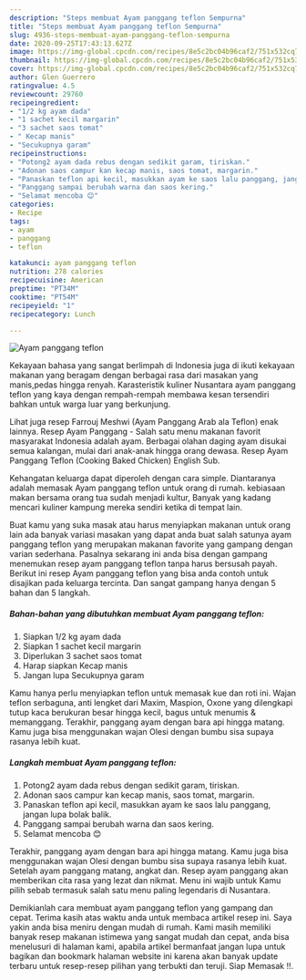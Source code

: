 ```yaml
---
description: "Steps membuat Ayam panggang teflon Sempurna"
title: "Steps membuat Ayam panggang teflon Sempurna"
slug: 4936-steps-membuat-ayam-panggang-teflon-sempurna
date: 2020-09-25T17:43:13.627Z
image: https://img-global.cpcdn.com/recipes/8e5c2bc04b96caf2/751x532cq70/ayam-panggang-teflon-foto-resep-utama.jpg
thumbnail: https://img-global.cpcdn.com/recipes/8e5c2bc04b96caf2/751x532cq70/ayam-panggang-teflon-foto-resep-utama.jpg
cover: https://img-global.cpcdn.com/recipes/8e5c2bc04b96caf2/751x532cq70/ayam-panggang-teflon-foto-resep-utama.jpg
author: Glen Guerrero
ratingvalue: 4.5
reviewcount: 29760
recipeingredient:
- "1/2 kg ayam dada"
- "1 sachet kecil margarin"
- "3 sachet saos tomat"
- " Kecap manis"
- "Secukupnya garam"
recipeinstructions:
- "Potong2 ayam dada rebus dengan sedikit garam, tiriskan."
- "Adonan saos campur kan kecap manis, saos tomat, margarin."
- "Panaskan teflon api kecil, masukkan ayam ke saos lalu panggang, jangan lupa bolak balik."
- "Panggang sampai berubah warna dan saos kering."
- "Selamat mencoba 😊"
categories:
- Recipe
tags:
- ayam
- panggang
- teflon

katakunci: ayam panggang teflon 
nutrition: 278 calories
recipecuisine: American
preptime: "PT34M"
cooktime: "PT54M"
recipeyield: "1"
recipecategory: Lunch

---
```



![Ayam panggang teflon](https://img-global.cpcdn.com/recipes/8e5c2bc04b96caf2/751x532cq70/ayam-panggang-teflon-foto-resep-utama.jpg)

Kekayaan bahasa yang sangat berlimpah di Indonesia juga di ikuti kekayaan makanan yang beragam dengan berbagai rasa dari masakan yang manis,pedas hingga renyah. Karasteristik kuliner Nusantara ayam panggang teflon yang kaya dengan rempah-rempah membawa kesan tersendiri bahkan untuk warga luar yang berkunjung.


Lihat juga resep Farrouj Meshwi (Ayam Panggang Arab ala Teflon) enak lainnya. Resep Ayam Panggang - Salah satu menu makanan favorit masyarakat Indonesia adalah ayam. Berbagai olahan daging ayam disukai semua kalangan, mulai dari anak-anak hingga orang dewasa. Resep Ayam Panggang Teflon (Cooking Baked Chicken) English Sub.

Kehangatan keluarga dapat diperoleh dengan cara simple. Diantaranya adalah memasak Ayam panggang teflon untuk orang di rumah. kebiasaan makan bersama orang tua sudah menjadi kultur, Banyak yang kadang mencari kuliner kampung mereka sendiri ketika di tempat lain.

Buat kamu yang suka masak atau harus menyiapkan makanan untuk orang lain ada banyak variasi masakan yang dapat anda buat salah satunya ayam panggang teflon yang merupakan makanan favorite yang gampang dengan varian sederhana. Pasalnya sekarang ini anda bisa dengan gampang menemukan resep ayam panggang teflon tanpa harus bersusah payah.
Berikut ini resep Ayam panggang teflon yang bisa anda contoh untuk disajikan pada keluarga tercinta. Dan sangat gampang hanya dengan 5 bahan dan 5 langkah.


<!--inarticleads1-->

##### Bahan-bahan yang dibutuhkan membuat Ayam panggang teflon:

1. Siapkan 1/2 kg ayam dada
1. Siapkan 1 sachet kecil margarin
1. Diperlukan 3 sachet saos tomat
1. Harap siapkan  Kecap manis
1. Jangan lupa Secukupnya garam


Kamu hanya perlu menyiapkan teflon untuk memasak kue dan roti ini. Wajan teflon serbaguna, anti lengket dari Maxim, Maspion, Oxone yang dilengkapi tutup kaca berukuran besar hingga kecil, bagus untuk menumis &amp; memanggang. Terakhir, panggang ayam dengan bara api hingga matang. Kamu juga bisa menggunakan wajan Olesi dengan bumbu sisa supaya rasanya lebih kuat. 

<!--inarticleads2-->

##### Langkah membuat  Ayam panggang teflon:

1. Potong2 ayam dada rebus dengan sedikit garam, tiriskan.
1. Adonan saos campur kan kecap manis, saos tomat, margarin.
1. Panaskan teflon api kecil, masukkan ayam ke saos lalu panggang, jangan lupa bolak balik.
1. Panggang sampai berubah warna dan saos kering.
1. Selamat mencoba 😊


Terakhir, panggang ayam dengan bara api hingga matang. Kamu juga bisa menggunakan wajan Olesi dengan bumbu sisa supaya rasanya lebih kuat. Setelah ayam panggang matang, angkat dan. Resep ayam panggang akan memberikan cita rasa yang lezat dan nikmat. Menu ini wajib untuk Kamu pilih sebab termasuk salah satu menu paling legendaris di Nusantara. 

Demikianlah cara membuat ayam panggang teflon yang gampang dan cepat. Terima kasih atas waktu anda untuk membaca artikel resep ini. Saya yakin anda bisa meniru dengan mudah di rumah. Kami masih memiliki banyak resep makanan istimewa yang sangat mudah dan cepat, anda bisa menelusuri di halaman kami, apabila artikel bermanfaat jangan lupa untuk bagikan dan bookmark halaman website ini karena akan banyak update terbaru untuk resep-resep pilihan yang terbukti dan teruji. Siap Memasak !!. 
